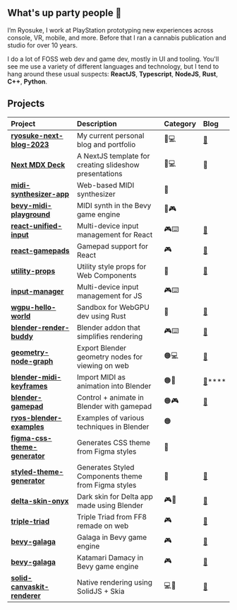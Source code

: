 ## What's up party people 🤘

I’m Ryosuke, I work at PlayStation prototyping new experiences across console, VR, mobile, and more. Before that I ran a cannabis publication and studio for over 10 years.

I do a lot of FOSS web dev and game dev, mostly in UI and tooling. You'll see me use a variety of different languages and technology, but I tend to hang around these usual suspects: **ReactJS**, **Typescript**, **NodeJS**, **Rust**, **C++**, **Python**. 

## Projects

|Project|Description|Category|Blog|
|:------------- |:-------------|:-------------|:-------------|
| [**ryosuke-next-blog-2023**](https://github.com/whoisryosuke/ryosuke-next-blog-2023) | My current personal blog and portfolio | 📘💻 | [🔗](https://whoisryosuke.com/blog/2024/the-vision-pro-redesign-of-2024) |
| [**Next MDX Deck**](https://github.com/whoisryosuke/next-mdx-deck) | A NextJS template for creating slideshow presentations | 📘💻 | 🔗 |
| [**midi-synthesizer-app**](https://github.com/whoisryosuke/midi-synthesizer-app) | Web-based MIDI synthesizer | 🎹 | |
| [**bevy-midi-playground**](https://github.com/whoisryosuke/bevy-midi-playground) | MIDI synth in the Bevy game engine | 🎹🎮 |
| [**react-unified-input**](https://github.com/whoisryosuke/react-unified-input) | Multi-device input management for React | 🎮⌨️ | [🔗](https://whoisryosuke.com/blog/2024/focus-and-spatial-navigation-in-react) |
| [**react-gamepads**](https://github.com/whoisryosuke/react-gamepads) | Gamepad support for React | 🎮 | [🔗](https://whoisryosuke.com/blog/2020/adding-game-controller-input-to-react) |
| [**utility-props**](https://github.com/whoisryosuke/utility-props) | Utility style props for Web Components | 🎨 | [🔗](https://whoisryosuke.com/blog/2020/utility-props-for-web-components) |
| [**input-manager**](https://github.com/whoisryosuke/input-manager) | Multi-device input management for JS | 🎮⌨️ | |
| [**wgpu-hello-world**](https://github.com/whoisryosuke/wgpu-hello-world) | Sandbox for WebGPU dev using Rust | 🌈 | [🔗](https://whoisryosuke.com/blog/2022/primitive-geometry-in-wgpu-and-rust) |
| [**blender-render-buddy**](https://github.com/whoisryosuke/blender-render-buddy) | Blender addon that simplifies rendering | 🎮⌨️ | [🔗](https://whoisryosuke.com/blog/2024/how-i-made-the-render-buddy-blender-plugin) |
| [**geometry-node-graph**](https://github.com/whoisryosuke/geometry-node-graph) | Export Blender geometry nodes for viewing on web | 🟠💻 | [🔗](https://whoisryosuke.com/blog/2023/exporting-geometry-nodes-from-blender) |
| [**blender-midi-keyframes**](https://github.com/whoisryosuke/blender-midi-keyframes) | Import MIDI as animation into Blender | 🟠🎹 | [🔗](https://whoisryosuke.com/blog/2024/midi-powered-animations-in-blender)**** |
| [**blender-gamepad**](https://github.com/whoisryosuke/blender-gamepad) | Control + animate in Blender with gamepad | 🟠🎮 | [🔗](https://whoisryosuke.com/blog/2024/using-gamepads-in-blender) |
| [**ryos-blender-examples**](https://github.com/whoisryosuke/ryos-blender-examples) | Examples of various techniques in Blender | 🟠 | |
| [**figma-css-theme-generator**](https://github.com/whoisryosuke/figma-css-theme-generator) | Generates CSS theme from Figma styles | 🎨 | |
| [**styled-theme-generator**](https://github.com/whoisryosuke/styled-theme-generator) | Generates Styled Components theme from Figma styles | 🎨 | [🔗](https://whoisryosuke.com/blog/2020/syncing-figma-styles-with-css-in-js) |
| [**delta-skin-onyx**](https://github.com/whoisryosuke/delta-skin-onyx) | Dark skin for Delta app made using Blender | 🎮🎨 | [🔗](https://whoisryosuke.com/blog/2024/the-guide-for-designing-delta-skins) |
| [**triple-triad**](https://github.com/whoisryosuke/triple-triad) | Triple Triad from FF8 remade on web | 🎮 | [🔗](https://whoisryosuke.com/blog/2024/recreating-triple-triad-in-reactjs) |
| [**bevy-galaga**](https://github.com/whoisryosuke/bevy-galaga) | Galaga in Bevy game engine | 🎮 | [🔗](https://whoisryosuke.com/blog/2023/making-galaga-in-rust-with-bevy-part-1) |
| [**bevy-galaga**](https://github.com/whoisryosuke/bevy-katamari) | Katamari Damacy  in Bevy game engine | 🎮 | [🔗](https://whoisryosuke.com/blog/2023/making-katamari-for-bevy-game-jam) |
| [**solid-canvaskit-renderer**](https://github.com/whoisryosuke/solid-canvaskit-renderer) | Native rendering using SolidJS + Skia | 💻🌈 | [🔗]([https://whoisryosuke.com/blog/2023/making-katamari-for-bevy-game-jam](https://whoisryosuke.com/blog/2022/ditch-the-dom-with-solidjs-and-skia-canvaskit)) |


